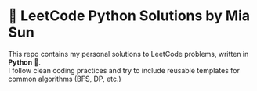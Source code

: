 # 📘 LeetCode Python Solutions by Mia Sun

This repo contains my personal solutions to LeetCode problems, written in **Python** 🐍.  
I follow clean coding practices and try to include reusable templates for common algorithms (BFS, DP, etc.)

